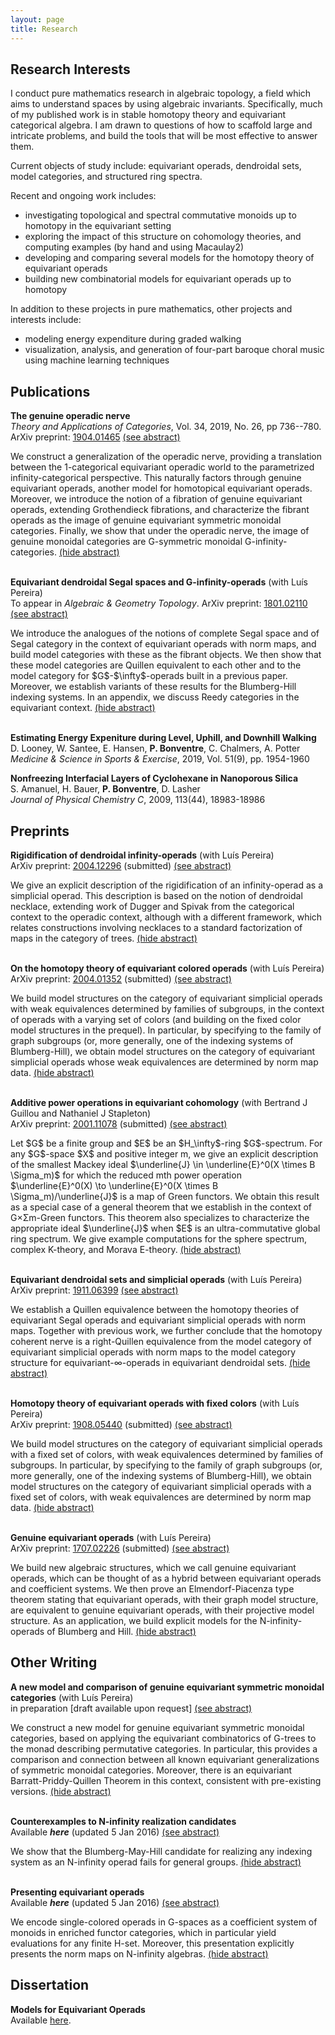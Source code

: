 ```yaml
---
layout: page
title: Research
---
```



## Research Interests
   
I conduct pure mathematics research in algebraic topology, a field which aims to understand spaces by using algebraic invariants.
Specifically, much of my published work is in stable homotopy theory and equivariant categorical algebra.
I am drawn to questions of how to scaffold large and intricate problems, and build the tools that will be most effective to answer them.
   
Current objects of study include: equivariant operads, dendroidal sets, model categories, and structured ring spectra.

Recent and ongoing work includes:
* investigating topological and spectral commutative monoids up to homotopy in the equivariant setting
* exploring the impact of this structure on cohomology theories, and computing examples (by hand and using Macaulay2)
* developing and comparing several models for the homotopy theory of equivariant operads
* building new combinatorial models for equivariant operads up to homotopy

In addition to these projects in pure mathematics, other projects and interests include:
* modeling energy expenditure during graded walking
* visualization, analysis, and generation of four-part baroque choral music using machine learning techniques

## Publications

**The genuine operadic nerve**<br>
_Theory and Applications of Categories_, Vol. 34, 2019, No. 26, pp 736--780.
 ArXiv preprint: [1904.01465](https://arxiv.org/abs/1904.01465)
 <a href="#" id="GenOpNerve-show" class="showLink" onclick="showHide('GenOpNerve');return false;">(see abstract)</a>
 <div id="GenOpNerve" class="more">
We construct a generalization of the operadic nerve, providing a translation between the 1-categorical equivariant operadic world to the parametrized infinity-categorical perspective. This naturally factors through genuine equivariant operads, another model for homotopical equivariant operads. Moreover, we introduce the notion of a fibration of genuine equivariant operads, extending Grothendieck fibrations, and characterize the fibrant operads as the image of genuine equivariant symmetric monoidal categories. Finally, we show that under the operadic nerve, the image of genuine monoidal categories are G-symmetric monoidal G-infinity-categories.
<a href="#" id="GenOpNerve-hide" class="hideLink" onclick="showHide('GenOpNerve');return false;">(hide abstract)</a>
<br>
<br>
</div>

**Equivariant dendroidal Segal spaces and G-infinity-operads** (with Lu&#237;s Pereira)<br>
To appear in _Algebraic & Geometry Topology_.
ArXiv preprint: [1801.02110](https://arxiv.org/abs/1801.02110)
<a href="#" id="EDSS-show" class="showLink" onclick="showHide('EDSS');return false;">(see abstract)</a>
<div id="EDSS" class="more">
We introduce the analogues of the notions of complete Segal space and of Segal category in the context of equivariant operads with norm maps, and build model categories with these as the fibrant objects. We then show that these model categories are Quillen equivalent to each other and to the model category for $G$-$\infty$-operads built in a previous paper. Moreover, we establish variants of these results for the Blumberg-Hill indexing systems. In an appendix, we discuss Reedy categories in the equivariant context.
<a href="#" id="EDSS-hide" class="hideLink" onclick="showHide('EDSS');return false;">(hide abstract)</a>
<br>
<br>
</div>


**Estimating Energy Expeniture during Level, Uphill, and Downhill Walking**<br>
D. Looney, W. Santee, E. Hansen, **P. Bonventre**, C. Chalmers, A. Potter<br>
*Medicine & Science in Sports & Exercise*, 2019, Vol. 51(9), pp. 1954-1960

**Nonfreezing Interfacial Layers of Cyclohexane in Nanoporous Silica**<br>
S. Amanuel, H. Bauer, **P. Bonventre**, D. Lasher<br>
*Journal of Physical Chemistry C*, 2009, 113(44), 18983-18986

## Preprints

**Rigidification of dendroidal infinity-operads** (with Lu&#237;s Pereira)<br>
ArXiv preprint: [2004.12296](https://arxiv.org/abs/2004.12296) (submitted)
<a href="#" id="WCON-show" class="showLink" onclick="showHide('WCON');return false;">(see abstract)</a>
<div id="WCON" class="more">
We give an explicit description of the rigidification of an infinity-operad as a simplicial operad. This description is based on the notion of dendroidal necklace, extending work of Dugger and Spivak from the categorical context to the operadic context, although with a different framework, which relates constructions involving necklaces to a standard factorization of maps in the category of trees.
<a href="#" id="WCON-hide" class="hideLink" onclick="showHide('WCON');return false;">(hide abstract)</a>
<br>
<br>
</div>

**On the homotopy theory of equivariant colored operads** (with Lu&#237;s Pereira)<br>
ArXiv preprint: <a href="https://arxiv.org/abs/2004.01352">2004.01352</a> (submitted)
<a href="#" id="ACOP-show" class="showLink" onclick="showHide('ACOP');return false;">(see abstract)</a>
<div id="ACOP" class="more"> 
We build model structures on the category of equivariant simplicial operads with weak equivalences determined by families of subgroups, in the context of operads with a varying set of colors (and building on the fixed color model structures in the prequel). In particular, by specifying to the family of graph subgroups (or, more generally, one of the indexing systems of Blumberg-Hill), we obtain model structures on the category of equivariant simplicial operads whose weak equivalences are determined by norm map data.
<a href="#" id="ACOP-hide" class="hideLink" onclick="showHide('ACOP');return false;">(hide abstract)</a>
<br>
<br>
</div>
                          
<b>Additive power operations in equivariant cohomology</b> (with Bertrand J Guillou and Nathaniel J Stapleton) <br>
ArXiv preprint: <a href="https://arxiv.org/abs/2001.11078">2001.11078</a> (submitted)
<a href="#" id="JSQUAD-show" class="showLink" onclick="showHide('JSQUAD');return false;">(see abstract)</a>
<div id="JSQUAD" class="more"> 
Let $G$ be a finite group and $E$ be an $H_\infty$-ring $G$-spectrum.
For any $G$-space $X$ and positive integer m, we give an explicit description of the smallest Mackey ideal
$\underline{J} \in \underline{E}^0(X \times B \Sigma_m)$
for which the reduced mth power operation
$\underline{E}^0(X) \to \underline{E}^0(X \times B \Sigma_m)/\underline{J}$
is a map of Green functors.
We obtain this result as a special case of a general theorem that we establish in the context of G×Σm-Green functors.
This theorem also specializes to characterize the appropriate ideal $\underline{J}$ when $E$ is an ultra-commutative global ring spectrum.
We give example computations for the sphere spectrum, complex K-theory, and Morava E-theory.
<a href="#" id="JSQUAD-hide" class="hideLink" onclick="showHide('JSQUAD');return false;">(hide abstract)</a>
<br>
<br>
</div>

<b>Equivariant dendroidal sets and simplicial operads</b> (with Lu&#237;s Pereira)<br>
ArXiv preprint: <a href="https://arxiv.org/abs/1911.06399">1911.06399</a>
<a href="#" id="TAS-show" class="showLink" onclick="showHide('TAS');return false;">(see abstract)</a>
<div id="TAS" class="more">
We establish a Quillen equivalence between the homotopy theories of equivariant Segal operads and equivariant simplicial operads with norm maps. Together with previous work, we further conclude that the homotopy coherent nerve is a right-Quillen equivalence from the model category of equivariant simplicial operads with norm maps to the model category structure for equivariant-∞-operads in equivariant dendroidal sets.
<a href="#" id="TAS-hide" class="hideLink" onclick="showHide('TAS');return false;">(hide abstract)</a>
<br>
<br>
</div>

<b>Homotopy theory of equivariant operads with fixed colors</b> (with Lu&#237;s Pereira) <br>
ArXiv preprint: <a href="https://arxiv.org/abs/1908.05440">1908.05440</a> (submitted)
<a href="#" id="FCOP-show" class="showLink" onclick="showHide('FCOP');return false;">(see abstract)</a>
<div id="FCOP" class="more"> 
We build model structures on the category of equivariant simplicial operads with a fixed set of colors, with weak equivalences determined by families of subgroups. In particular, by specifying to the family of graph subgroups (or, more generally, one of the indexing systems of Blumberg-Hill), we obtain model structures on the category of equivariant simplicial operads with a fixed set of colors, with weak equivalences are determined by norm map data.
<a href="#" id="FCOP-hide" class="hideLink" onclick="showHide('FCOP');return false;">(hide abstract)</a>
<br>
<br>
</div>

<b>Genuine equivariant operads</b> (with Lu&#237;s Pereira) <br>
ArXiv preprint: <a href="https://arxiv.org/abs/1707.02226">1707.02226</a> (submitted)
<a href="#" id="GEO-show" class="showLink" onclick="showHide('GEO');return false;">(see abstract)</a>
<div id="GEO" class="more"> 
We build new algebraic structures, which we call genuine equivariant operads, which can be thought of as a hybrid between equivariant operads and coefficient systems. We then prove an Elmendorf-Piacenza type theorem stating that equivariant operads, with their graph model structure, are equivalent to genuine equivariant operads, with their projective model structure. 
As an application, we build explicit models for the N-infinity-operads of Blumberg and Hill.
<a href="#" id="GEO-hide" class="hideLink" onclick="showHide('GEO');return false;">(hide abstract)</a>
</div>


## Other Writing

<b>A new model and comparison of genuine equivariant symmetric monoidal categories</b> (with Lu&#237;s Pereira) <br>
in preparation [draft available upon request]
<a href="#" id="GSym-show" class="showLink" onclick="showHide('GSym');return false;">(see abstract)</a>
<div id="GSym" class="more"> 
We construct a new model for genuine equivariant symmetric monoidal categories, based on applying the equivariant combinatorics of G-trees to the monad describing permutative categories.
In particular, this provides a comparison and connection between all known equivariant generalizations of symmetric monoidal categories.
Moreover, there is an equivariant Barratt-Priddy-Quillen Theorem in this context, consistent with pre-existing versions.
<a href="#" id="GSym-hide" class="hideLink" onclick="showHide('GSym');return false;">(hide abstract)</a>
<br>
<br>
</div>

<b>Counterexamples to N-infinity realization candidates</b><br>
Available <a href="counterexamples.pdf" style="text-decoration: none"><i><b>here</b></i></a> (updated 5 Jan 2016)
<a href="#" id="Counter-show" class="showLink" onclick="showHide('Counter');return false;">(see abstract)</a>
<div id="Counter" class="more"> 
We show that the Blumberg-May-Hill candidate for realizing any indexing system as an N-infinity operad fails for general groups.
<a href="#" id="Counter-hide" class="hideLink" onclick="showHide('Counter');return false;">(hide abstract)</a>
<br>
<br>
</div>

<b>Presenting equivariant operads</b><br>
Available <a href="presentinggoperads.pdf" style="text-decoration: none"><i><b>here</b></i></a> (updated 5 Jan 2016)
<a href="#" id="Presenting-show" class="showLink" onclick="showHide('Presenting');return false;">(see abstract)</a>
<div id="Presenting" class="more"> 
We encode single-colored operads in G-spaces as a coefficient system of monoids in enriched functor categories, which in particular yield evaluations for any finite H-set. 
Moreover, this presentation explicitly presents the norm maps on N-infinity algebras.
<a href="#" id="Presenting-hide" class="hideLink" onclick="showHide('Presenting');return false;">(hide abstract)</a>
</div>

## Dissertation

**Models for Equivariant Operads**<br>
Available [here](https://libra2.lib.virginia.edu/public_view/3f462553n).
